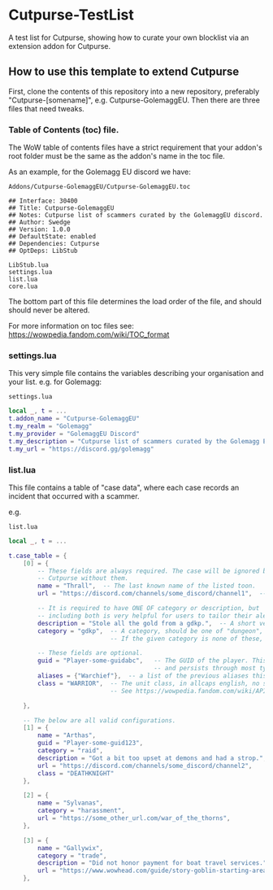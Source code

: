 # Cutpurse-TestList
A test list for Cutpurse, showing how to curate your own blocklist via an extension addon for Cutpurse.

## How to use this template to extend Cutpurse

First, clone the contents of this repository into a new repository, preferably "Cutpurse-[somename]", e.g. Cutpurse-GolemaggEU.
Then there are three files that need tweaks.

### Table of Contents (toc) file.

The WoW table of contents files have a strict requirement that your addon's root folder must be the same as the addon's name in the toc file.

As an example, for the Golemagg EU discord we have:

`Addons/Cutpurse-GolemaggEU/Cutpurse-GolemaggEU.toc`

```
## Interface: 30400
## Title: Cutpurse-GolemaggEU
## Notes: Cutpurse list of scammers curated by the GolemaggEU discord.
## Author: Swedge
## Version: 1.0.0
## DefaultState: enabled
## Dependencies: Cutpurse
## OptDeps: LibStub

LibStub.lua
settings.lua
list.lua
core.lua
```

The bottom part of this file determines the load order of the file, and should should never be altered.

For more information on toc files see: https://wowpedia.fandom.com/wiki/TOC_format

### settings.lua

This very simple file contains the variables describing your organisation and your list.
e.g. for Golemagg:

`settings.lua`
```lua
local _, t = ...
t.addon_name = "Cutpurse-GolemaggEU"
t.my_realm = "Golemagg"
t.my_provider = "GolemaggEU Discord"
t.my_description = "Cutpurse list of scammers curated by the Golemagg EU discord."
t.my_url = "https://discord.gg/golemagg"
```

### list.lua

This file contains a table of "case data", where each case records an incident that occurred with a scammer.

e.g.

`list.lua`
```lua
local _, t = ...

t.case_table = {
    [0] = {
        -- These fields are always required. The case will be ignored by
        -- Cutpurse without them.
        name = "Thrall",  -- The last known name of the listed toon.
        url = "https://discord.com/channels/some_discord/channel1",  -- A URL to the evidence against this player.

        -- It is required to have ONE OF category or description, but 
        -- including both is very helpful for users to tailor their alerts.
        description = "Stole all the gold from a gdkp.",  -- A short verbal description of the case and offence.
        category = "gdkp",  -- A category, should be one of "dungeon", "raid", "trade", "gdkp", "harassment"
                            -- If the given category is none of these, it will be ignored.

        -- These fields are optional.
        guid = "Player-some-guidabc",   -- The GUID of the player. This is a more powerful identifier than the toon's name,
                                        -- and persists through most types of reroll.
        aliases = {"Warchief"},  -- a list of the previous aliases this player has gone under.
        class = "WARRIOR",  -- The unit class, in allcaps english, no spaces, sometimes called the classFilename.
                            -- See https://wowpedia.fandom.com/wiki/API_UnitClass for more info.

    },

    -- The below are all valid configurations.
    [1] = {
        name = "Arthas",
        guid = "Player-some-guid123",
        category = "raid",
        description = "Got a bit too upset at demons and had a strop.",
        url = "https://discord.com/channels/some_discord/channel2",
        class = "DEATHKNIGHT"
    },

    [2] = {
        name = "Sylvanas",
        category = "harassment",
        url = "https://some_other_url.com/war_of_the_thorns",
    },

    [3] = {
        name = "Gallywix",
        category = "trade",
        description = "Did not honor payment for boat travel services.",
        url = "https://www.wowhead.com/guide/story-goblin-starting-area-lore",
    },
```